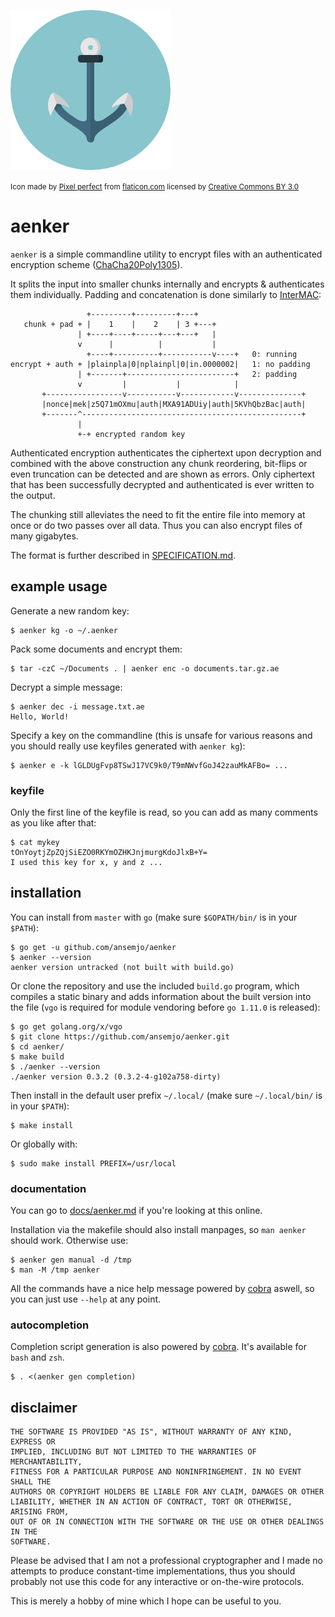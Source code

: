 ![](anchor.png)

<small>Icon made by [Pixel perfect](https://www.flaticon.com/authors/pixel-perfect) from
[flaticon.com](https://www.flaticon.com/) licensed by
[Creative Commons BY 3.0](http://creativecommons.org/licenses/by/3.0/) </small>

# aenker

`aenker` is a simple commandline utility to encrypt files with an authenticated encryption scheme
([ChaCha20Poly1305](https://cr.yp.to/chacha.html)).

It splits the input into smaller chunks internally and encrypts & authenticates them individually.
Padding and concatenation is done similarly to
[InterMAC](https://rwc.iacr.org/2018/Slides/Hansen.pdf):

```
                 +---------+---------+---+
   chunk + pad + |    1    |    2    | 3 +---+
               | +----+----+-----+---+---+   |
               v      |          |           |
                 +----+----------+-----------v----+   0: running
encrypt + auth + |plainpla|0|nplainpl|0|in.0000002|   1: no padding
               | +-------+------------------------+   2: padding
               v         |           |            |
       +-----------------v-----------v------------v--------------+
       |nonce|mek|z5Q71mOXmu|auth|MXA91ADUiy|auth|5KVhQbzBac|auth|
       +-------^-------------------------------------------------+
               |
               +-+ encrypted random key
```

Authenticated encryption authenticates the ciphertext upon decryption and combined with the above
construction any chunk reordering, bit-flips or even truncation can be detected and are shown as
errors. Only ciphertext that has been successfully decrypted and authenticated is ever written to
the output.

The chunking still alleviates the need to fit the entire file into memory at once or do two passes
over all data. Thus you can also encrypt files of many gigabytes.

The format is further described in [SPECIFICATION.md](SPECIFICATION.md).

## example usage

Generate a new random key:

    $ aenker kg -o ~/.aenker

Pack some documents and encrypt them:

    $ tar -czC ~/Documents . | aenker enc -o documents.tar.gz.ae

Decrypt a simple message:

    $ aenker dec -i message.txt.ae
    Hello, World!

Specify a key on the commandline (this is unsafe for various reasons and you should really use
keyfiles generated with `aenker kg`):

    $ aenker e -k lGLDUgFvp8TSwJ17VC9k0/T9mNWvfGoJ42zauMkAFBo= ...

### keyfile

Only the first line of the keyfile is read, so you can add as many comments as you like after that:

    $ cat mykey
    tOnYoytjZpZQjSiEZO0RKYmOZHKJnjmurgKdoJlxB+Y=
    I used this key for x, y and z ...

## installation

You can install from `master` with `go` (make sure `$GOPATH/bin/` is in your `$PATH`):

    $ go get -u github.com/ansemjo/aenker
    $ aenker --version
    aenker version untracked (not built with build.go)

Or clone the repository and use the included `build.go` program, which compiles a static binary and
adds information about the built version into the file (`vgo` is required for module vendoring
before `go 1.11.0` is released):

    $ go get golang.org/x/vgo
    $ git clone https://github.com/ansemjo/aenker.git
    $ cd aenker/
    $ make build
    $ ./aenker --version
    ./aenker version 0.3.2 (0.3.2-4-g102a758-dirty)

Then install in the default user prefix `~/.local/` (make sure `~/.local/bin/` is in your `$PATH`):

    $ make install

Or globally with:

    $ sudo make install PREFIX=/usr/local

### documentation

You can go to [docs/aenker.md](docs/aenker.md) if you're looking at this online.

Installation via the makefile should also install manpages, so `man aenker` should work. Otherwise
use:

    $ aenker gen manual -d /tmp
    $ man -M /tmp aenker

[cobra]: https://github.com/spf13/cobra

All the commands have a nice help message powered by [cobra] aswell, so you can just use `--help` at
any point.

### autocompletion

Completion script generation is also powered by [cobra]. It's available for `bash` and `zsh`.

    $ . <(aenker gen completion)

## disclaimer

    THE SOFTWARE IS PROVIDED "AS IS", WITHOUT WARRANTY OF ANY KIND, EXPRESS OR
    IMPLIED, INCLUDING BUT NOT LIMITED TO THE WARRANTIES OF MERCHANTABILITY,
    FITNESS FOR A PARTICULAR PURPOSE AND NONINFRINGEMENT. IN NO EVENT SHALL THE
    AUTHORS OR COPYRIGHT HOLDERS BE LIABLE FOR ANY CLAIM, DAMAGES OR OTHER
    LIABILITY, WHETHER IN AN ACTION OF CONTRACT, TORT OR OTHERWISE, ARISING FROM,
    OUT OF OR IN CONNECTION WITH THE SOFTWARE OR THE USE OR OTHER DEALINGS IN THE
    SOFTWARE.

Please be advised that I am not a professional cryptographer and I made no attempts to produce
constant-time implementations, thus you should probably not use this code for any interactive or
on-the-wire protocols.

This is merely a hobby of mine which I hope can be useful to you.

